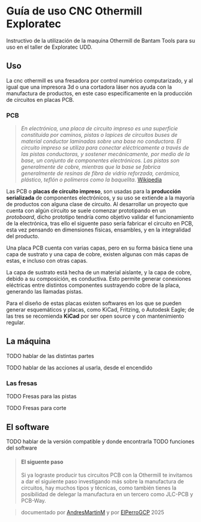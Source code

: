 # Guía de uso CNC Othermill Exploratec
Instructivo de la utilización de la maquina Othermill de Bantam Tools para su uso en el taller de Exploratec UDD.

## Uso
La cnc othermill es una fresadora por control numérico computarizado, y al igual que una impresora 3d o una cortadora láser nos ayuda con la manufactura de productos, en este caso específicamente en la producción de circuitos en placas PCB.

### PCB
>*En electrónica, una placa de circuito impreso es una superficie constituida por caminos, pistas o lapices de circuitos buses de material conductor laminadas sobre una base no conductora. El circuito impreso se utiliza para conectar eléctricamente a través de las pistas conductoras, y sostener mecánicamente, por medio de la base, un conjunto de componentes electrónicos. Las pistas son generalmente de cobre, mientras que la base se fabrica generalmente de resinas de fibra de vidrio reforzada, cerámica, plástico, teflón o polímeros como la baquelita.*
>[Wikipedia](https://es.wikipedia.org/wiki/Circuito_impreso)

Las PCB o **placas de circuito impreso**, son usadas para la **producción serializada** de componentes electrónicos, y su uso se extiende a la mayoría de productos con alguna clase de circuito. Al desarrollar un proyecto que cuenta con algún circuito se suele comenzar prototipando en un *protoboard*, dicho prototipo tendría como objetivo validar el funcionamiento de la electrónica, tras ello el siguente paso sería fabricar el circuito en PCB, esta vez pensando en dimensiones físicas, ensambles, y en la integralidad del producto.

Una placa PCB cuenta con varias capas, pero en su forma básica tiene una capa de sustrato y una capa de cobre, existen algunas con más capas de estas, e incluso con otras capas.

La capa de sustrato está hecha de un material aislante, y la capa de cobre, debido a su composición, es conductiva. Esto permite generar conexiones eléctricas entre distintos componentes sustrayendo cobre de la placa, generando las llamadas pistas.

Para el diseño de estas placas existen softwares en los que se pueden generar esquemáticos y placas, como KiCad, Fritzing, o Autodesk Eagle; de las tres se recomienda **KiCad** por ser open source y con mantenimiento regular.

## La máquina
TODO hablar de las distintas partes

TODO hablar de las acciones al usarla, desde el encendido

### Las fresas
TODO Fresas para las pistas

TODO Fresas para corte

## El software
TODO hablar de la versión compatible y donde encontrarla
TODO funciones del software

>#### El siguente paso
>Si ya lograste producir tus circuitos PCB con la Othermill te invitamos a dar el siguiente paso investigando más sobre la manufactura de circuitos, hay muchos tipos y técnicas, como también tienes la posibilidad de delegar la manufactura en un tercero como JLC-PCB y PCB-Way.

>documentado por [AndresMartinM](https://github.com/AndresMartinM) y por [ElPerroGCP](https://github.com/ElPerroGCP) 2025
